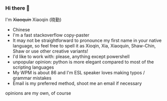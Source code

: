 ### Hi there 👋

I'm ~~Xiaoquin~~ Xiaoqin (晓勤)

<!--
**psykokwak4/psykokwak4** is a ✨ _special_ ✨ repository because its `README.md` (this file) appears on your GitHub profile.

Here are some ideas to get you started:
-->

- Chinese
- I'm a fast stackoverflow copy-paster
- It may not be straightforward to pronounce my first name in your native language, so feel free to spell it as Xioqin, Xia, Xiaoquin, Shaw-Chin, Shaw or use other creative variants!
- I'd like to work with: please, anything except powershell
- unpopular opinion: python is more elegant compared to most of the scripting languages
- My WPM is about 86 and I'm ESL speaker loves making typos / grammar mistakes
- Email is my preferred method, shoot me an email if necessary

opinions are my own, of course
